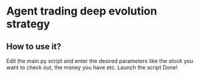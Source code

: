 # Agent trading deep evolution strategy
## How to use it?
Edit the main.py script and enter the desired parameters like the stock you want to check out, the money you have etc.
Launch the script
Done!
